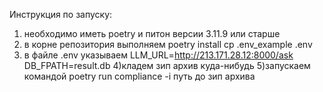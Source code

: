 Инструкция по запуску:
1) необходимо иметь poetry и питон версии 3.11.9 или старше
2) в корне репозитория выполняем poetry install
cp .env_example .env
3) в файле .env указываем LLM_URL=http://213.171.28.12:8000/ask
DB_FPATH=result.db
4)кладем зип архив куда-нибудь
5)запускаем командой
poetry run compliance -i путь до зип архива
